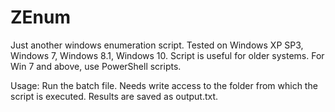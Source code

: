 # ZEnum
Just another windows enumeration script.
Tested on Windows XP SP3, Windows 7, Windows 8.1, Windows 10.
Script is useful for older systems. For Win 7 and above, use PowerShell scripts.

Usage: Run the batch file. Needs write access to the folder from which the script is executed. Results are saved as output.txt.
